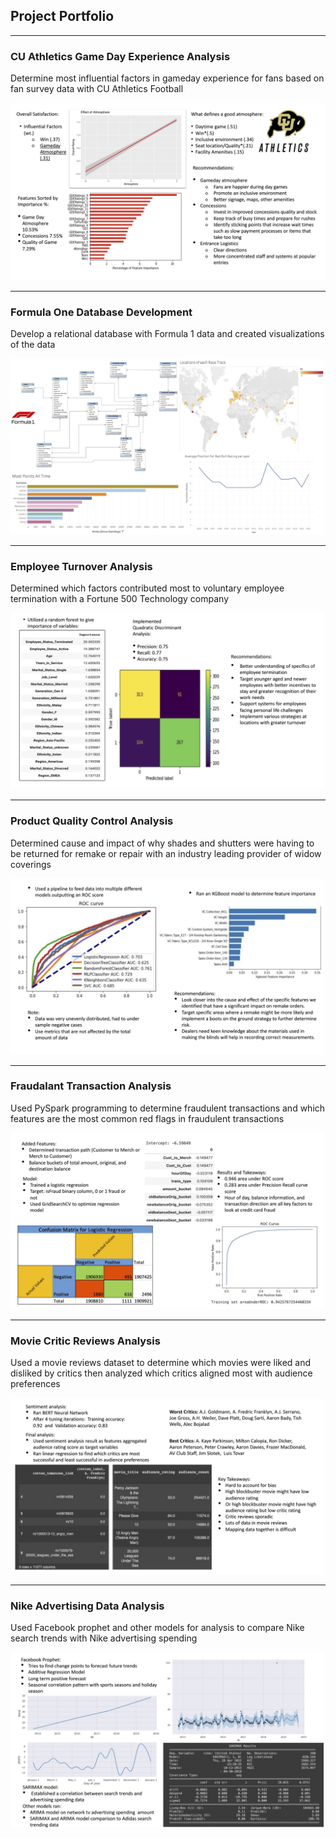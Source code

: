 ## Project Portfolio

---

### CU Athletics Game Day Experience Analysis
Determine most influential factors in gameday experience for fans based on fan survey data with CU Athletics Football 

<img src="images/slide1.jpg"/>  

---

### Formula One Database Development
Develop a relational database with Formula 1 data and created visualizations of the data 

<img src="images/slide2.jpg" height="282"/> 

---

### Employee Turnover Analysis
Determined which factors contributed most to voluntary employee termination with a Fortune 500 Technology company   

<img src="images/slide3.jpg" height="282"/>  

---

### Product Quality Control Analysis
Determined cause and impact of why shades and shutters were having to be returned for remake or repair with an industry leading provider of widow coverings

<img src="images/slide4.jpg" height="282"/> 

---

### Fraudalant Transaction Analysis
Used PySpark programming to determine fraudulent transactions and which features are the most common red flags in fraudulent transactions

<img src="images/slide5.jpg" height="282"/> 

---

### Movie Critic Reviews Analysis
Used a movie reviews dataset to determine which movies were liked and disliked by critics then analyzed which critics aligned most with audience preferences 

<img src="images/slide6.jpg" height="282"/> 

---

### Nike Advertising Data Analysis 
Used Facebook prophet and other models for analysis to compare Nike search trends with Nike advertising spending 

<img src="images/slide7.jpg" height="282"/> 

<p style="font-size:11px"> 

